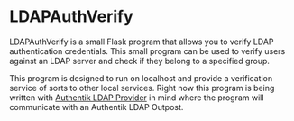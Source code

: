 # **LDAPAuthVerify**

LDAPAuthVerify is a small Flask program that allows you to verify LDAP authentication credentials. This small program can be used to verify users against an LDAP server and check if they belong to a specified group.

This program is designed to run on localhost and provide a verification service of sorts to other local services. Right now this program is being written with [Authentik LDAP Provider](https://docs.goauthentik.io/docs/providers/ldap/) in mind where the program will communicate with an Authentik LDAP Outpost.
